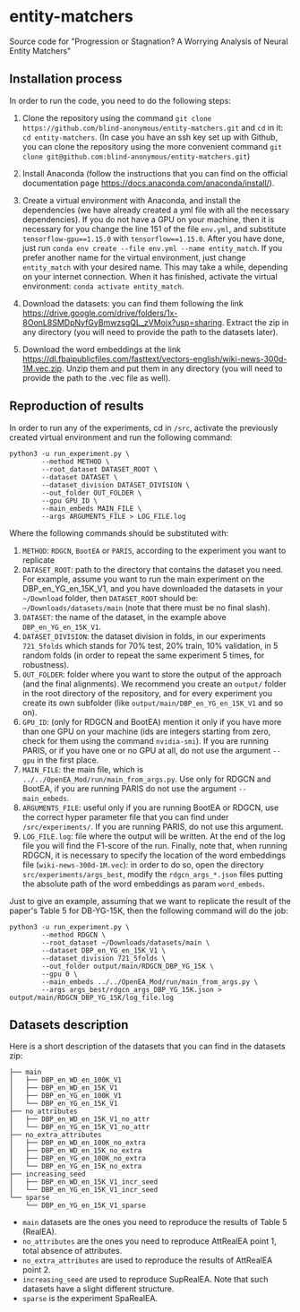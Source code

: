 
# entity-matchers
Source code for "Progression or Stagnation? A Worrying Analysis of Neural Entity Matchers"

## Installation process
In order to run the code, you need to do the following steps: 
  1. Clone the repository using the command `git clone https://github.com/blind-anonymous/entity-matchers.git` 
  and `cd` in it: `cd entity-matchers`.
  (In case you have an ssh key set up with Github, you can clone the repository using the more convenient command 
  `git clone git@github.com:blind-anonymous/entity-matchers.git`)
  
  2. Install Anaconda (follow the instructions that you can find on the official documentation
  page https://docs.anaconda.com/anaconda/install/).
  
  3. Create a virtual environment with Anaconda, and install the dependencies 
  (we have already created a yml file with all the necessary dependencies). 
  If you do not have a GPU on your machine, then it is necessary for you change the line 151 of
  the file `env.yml`, and substitute `tensorflow-gpu==1.15.0` with `tensorflow==1.15.0`. 
  After you have done, just run `conda env create --file env.yml --name entity_match`. 
  If you prefer another name for the virtual environment, just change `entity_match` with your 
  desired name. This may take a while, depending on your internet connection. When it has finished,
  activate the virtual environment: `conda activate entity_match`.
  
  4. Download the datasets: you can find them following the link 
  https://drive.google.com/drive/folders/1x-8OonL8SMDpNyfGyBmwzsgQL_zVMojx?usp=sharing. 
  Extract the zip in any directory (you will need to provide the path to the datasets later).
  
  5. Download the word embeddings at the link https://dl.fbaipublicfiles.com/fasttext/vectors-english/wiki-news-300d-1M.vec.zip.
  Unzip them and put them in any directory (you will need to provide the path to the .vec file as well).

## Reproduction of results
In order to run any of the experiments, cd in `/src`, activate the previously created virtual environment and run the following command:

```
python3 -u run_experiment.py \
        --method METHOD \
        --root_dataset DATASET_ROOT \
        --dataset DATASET \
        --dataset_division DATASET_DIVISION \
        --out_folder OUT_FOLDER \
        --gpu GPU_ID \
        --main_embeds MAIN_FILE \
        --args ARGUMENTS_FILE > LOG_FILE.log 
```
Where the following commands should be substituted with:
  1. `METHOD`: `RDGCN`, `BootEA` or `PARIS`, according to the experiment you want to replicate
  2. `DATASET_ROOT`: path to the directory that contains the dataset you need. For example, assume you want to run the main
  experiment on the DBP_en_YG_en_15K_V1, and you have downloaded the datasets in your `~/Download` folder, then `DATASET_ROOT`
  should be: `~/Downloads/datasets/main` (note that there must be no final slash).
  3. `DATASET`: the name of the dataset, in the example above `DBP_en_YG_en_15K_V1`.
  4. `DATASET_DIVISION`: the dataset division in folds, in our experiments `721_5folds` which stands for 70% test, 20% train, 10% validation, in 5 random folds (in order to repeat the same experiment 5 times, for robustness).
  5. `OUT_FOLDER`: folder where you want to store the output of the approach (and the final alignments). We recommend you create an `output/`  folder in the root directory of the repository, and for every experiment you create its own subfolder (like `output/main/DBP_en_YG_en_15K_V1` and so on).
  6. `GPU_ID`: (only for RDGCN and BootEA) mention it only if you have more than one GPU on your machine (ids are integers starting from zero, check for them using the command `nvidia-smi`). If you are running PARIS, or if you have one or no GPU at all, do not use the argument `--gpu` in the first place. 
  7. `MAIN_FILE`: the main file, which is `../../OpenEA_Mod/run/main_from_args.py`. Use only for RDGCN and BootEA, if you are running PARIS do not use the argument `--main_embeds`.
  8. `ARGUMENTS_FILE`: useful only if you are running BootEA or RDGCN, use the correct hyper parameter file that you can find under `/src/experiments/`. If you are running PARIS, do not use this argument.
  9. `LOG_FILE.log`: file where the output will be written. At the end of the log file you will find the F1-score of the run.
Finally, note that, when running RDGCN, it is necessary to specify the location of the word embeddings file  (`wiki-news-300d-1M.vec`): in order to do so, open the directory `src/experiments/args_best`, modify the `rdgcn_args_*.json` files putting the absolute path of the word embeddings as param `word_embeds`.

Just to give an example, assuming that we want to replicate the result of the paper's Table 5 for DB-YG-15K, then the following command will do the job:
```
python3 -u run_experiment.py \
        --method RDGCN \
        --root_dataset ~/Downloads/datasets/main \
        --dataset DBP_en_YG_en_15K_V1 \
        --dataset_division 721_5folds \
        --out_folder output/main/RDGCN_DBP_YG_15K \
        --gpu 0 \
        --main_embeds ../../OpenEA_Mod/run/main_from_args.py \
        --args args_best/rdgcn_args_DBP_YG_15K.json > output/main/RDGCN_DBP_YG_15K/log_file.log 
``` 

## Datasets description
Here is a short description of the datasets that you can find in the datasets zip:

```
├── main
│   ├── DBP_en_WD_en_100K_V1
│   ├── DBP_en_WD_en_15K_V1
│   ├── DBP_en_YG_en_100K_V1
│   └── DBP_en_YG_en_15K_V1
├── no_attributes
│   ├── DBP_en_WD_en_15K_V1_no_attr
│   └── DBP_en_YG_en_15K_V1_no_attr
├── no_extra_attributes
│   ├── DBP_en_WD_en_100K_no_extra
│   ├── DBP_en_WD_en_15K_no_extra
│   ├── DBP_en_YG_en_100K_no_extra
│   └── DBP_en_YG_en_15K_no_extra
├── increasing_seed
│   ├── DBP_en_WD_en_15K_V1_incr_seed
│   └── DBP_en_YG_en_15K_V1_incr_seed
└── sparse
    └── DBP_en_YG_en_15K_V1_sparse
```
- `main` datasets are the ones you need to reproduce the results of Table 5 (RealEA). 
- `no_attributes` are the ones you need to reproduce AttRealEA point 1, total absence of attributes.
- `no_extra_attributes` are used to reproduce the results of AttRealEA point 2.
- `increasing_seed` are used to reproduce SupRealEA. Note that such datasets have a slight different structure.
- `sparse` is the experiment SpaRealEA.
